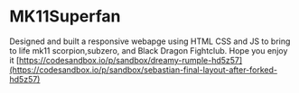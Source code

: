 # MK11Superfan
Designed and built a responsive webapge using HTML CSS and JS to bring to life mk11 scorpion,subzero, and Black Dragon Fightclub. Hope you enjoy it
[https://codesandbox.io/p/sandbox/dreamy-rumple-hd5z57](https://codesandbox.io/p/sandbox/sebastian-final-layout-after-forked-hd5z57)
